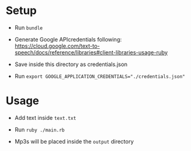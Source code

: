 # Setup

- Run `bundle`

- Generate Google APIcredentials following: https://cloud.google.com/text-to-speech/docs/reference/libraries#client-libraries-usage-ruby

- Save inside this directory as credentials.json

- Run `export GOOGLE_APPLICATION_CREDENTIALS="./credentials.json"`


# Usage

- Add text inside `text.txt`

- Run `ruby ./main.rb`

- Mp3s will be placed inside the `output` directory
